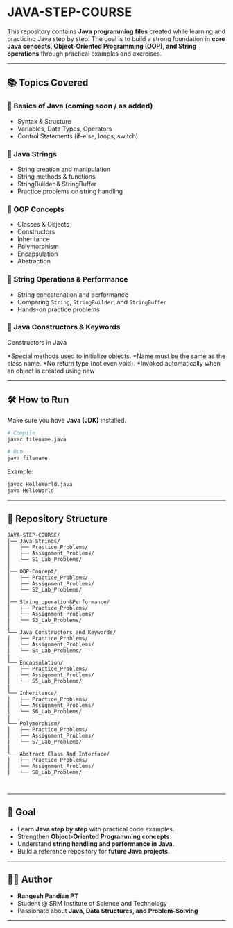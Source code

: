 # JAVA-STEP-COURSE 

This repository contains **Java programming files** created while learning and practicing Java step by step. The goal is to build a strong foundation in **core Java concepts, Object-Oriented Programming (OOP), and String operations** through practical examples and exercises.

---

## 📚 Topics Covered

### 🔹 Basics of Java (coming soon / as added)

* Syntax & Structure
* Variables, Data Types, Operators
* Control Statements (if-else, loops, switch)

### 🔹 Java Strings

* String creation and manipulation
* String methods & functions
* StringBuilder & StringBuffer
* Practice problems on string handling

### 🔹 OOP Concepts

* Classes & Objects
* Constructors
* Inheritance
* Polymorphism
* Encapsulation
* Abstraction

### 🔹 String Operations & Performance

* String concatenation and performance
* Comparing `String`, `StringBuilder`, and `StringBuffer`
* Hands-on practice problems

### 🔹 Java Constructors & Keywords
Constructors in Java

*Special methods used to initialize objects.
*Name must be the same as the class name.
*No return type (not even void).
*Invoked automatically when an object is created using new

---

## 🛠️ How to Run

Make sure you have **Java (JDK)** installed.

```bash
# Compile
javac filename.java  

# Run
java filename
```

Example:

```bash
javac HelloWorld.java  
java HelloWorld
```

---

## 📂 Repository Structure

```
JAVA-STEP-COURSE/
│── Java Strings/
│   ├── Practice_Problems/
│   ├── Assignment_Problems/
│   └── S1_Lab_Problems/
│
│── OOP-Concept/
│   ├── Practice_Problems/
│   ├── Assignment_Problems/
│   └── S2_Lab_Problems/
│
│── String_operation&Performance/
│   ├── Practice_Problems/
│   └── Assignment_Problems/
|   └── S3_Lab_Problems/
│
└── Java Constructors and Keywords/
│   ├── Practice_Problems/
│   └── Assignment_Problems/
|   └── S4_Lab_Problems/
|
└── Encapsulation/
│   ├── Practice_Problems/
│   └── Assignment_Problems/
|   └── S5_Lab_Problems/
|
└── Inheritance/
│   ├── Practice_Problems/
│   └── Assignment_Problems/
|   └── S6_Lab_Problems/
|
└── Polymorphism/
│   ├── Practice_Problems/
│   └── Assignment_Problems/
|   └── S7_Lab_Problems/
|
└── Abstract Class And Interface/
│   ├── Practice_Problems/
│   └── Assignment_Problems/
|   └── S8_Lab_Problems/

    
```

---

## 🎯 Goal

* Learn **Java step by step** with practical code examples.
* Strengthen **Object-Oriented Programming concepts**.
* Understand **string handling and performance in Java**.
* Build a reference repository for **future Java projects**.

---

## 👨‍💻 Author

* **Rangesh Pandian PT**
* Student @ SRM Institute of Science and Technology
* Passionate about **Java, Data Structures, and Problem-Solving**

---
